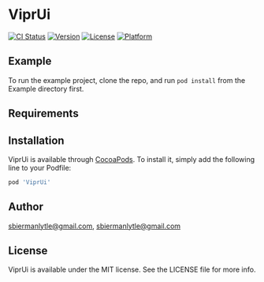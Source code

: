 # ViprUi

[![CI Status](http://img.shields.io/travis/sbiermanlytle/ViprUi.svg?style=flat)](https://travis-ci.org/sbiermanlytle/ViprUi)
[![Version](https://img.shields.io/cocoapods/v/ViprUi.svg?style=flat)](http://cocoapods.org/pods/ViprUi)
[![License](https://img.shields.io/cocoapods/l/ViprUi.svg?style=flat)](http://cocoapods.org/pods/ViprUi)
[![Platform](https://img.shields.io/cocoapods/p/ViprUi.svg?style=flat)](http://cocoapods.org/pods/ViprUi)

## Example

To run the example project, clone the repo, and run `pod install` from the Example directory first.

## Requirements

## Installation

ViprUi is available through [CocoaPods](http://cocoapods.org). To install
it, simply add the following line to your Podfile:

```ruby
pod 'ViprUi'
```

## Author

sbiermanlytle@gmail.com, sbiermanlytle@gmail.com

## License

ViprUi is available under the MIT license. See the LICENSE file for more info.
